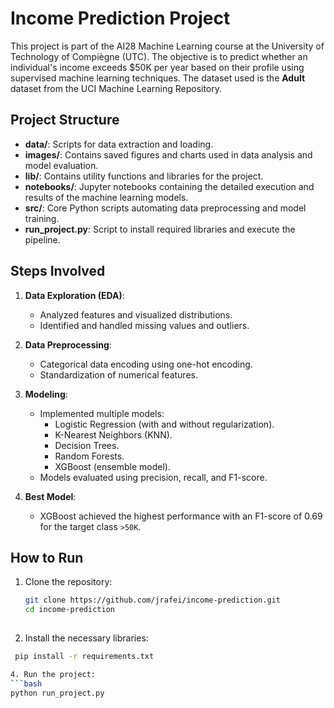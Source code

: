 # Income Prediction Project

This project is part of the AI28 Machine Learning course at the University of Technology of Compiègne (UTC). The objective is to predict whether an individual's income exceeds $50K per year based on their profile using supervised machine learning techniques. The dataset used is the **Adult** dataset from the UCI Machine Learning Repository.

## Project Structure

- **data/**: Scripts for data extraction and loading.
- **images/**: Contains saved figures and charts used in data analysis and model evaluation.
- **lib/**: Contains utility functions and libraries for the project.
- **notebooks/**: Jupyter notebooks containing the detailed execution and results of the machine learning models.
- **src/**: Core Python scripts automating data preprocessing and model training.
- **run_project.py**: Script to install required libraries and execute the pipeline.

## Steps Involved

1. **Data Exploration (EDA)**:
   - Analyzed features and visualized distributions.
   - Identified and handled missing values and outliers.
   
2. **Data Preprocessing**:
   - Categorical data encoding using one-hot encoding.
   - Standardization of numerical features.

3. **Modeling**:
   - Implemented multiple models:
     - Logistic Regression (with and without regularization).
     - K-Nearest Neighbors (KNN).
     - Decision Trees.
     - Random Forests.
     - XGBoost (ensemble model).
   - Models evaluated using precision, recall, and F1-score.

4. **Best Model**:
   - XGBoost achieved the highest performance with an F1-score of 0.69 for the target class `>50K`.

## How to Run

1. Clone the repository:
   ```bash
   git clone https://github.com/jrafei/income-prediction.git
   cd income-prediction
      
2. Install the necessary libraries:
  ```bash
   pip install -r requirements.txt

4. Run the project:
  ```bash
  python run_project.py
